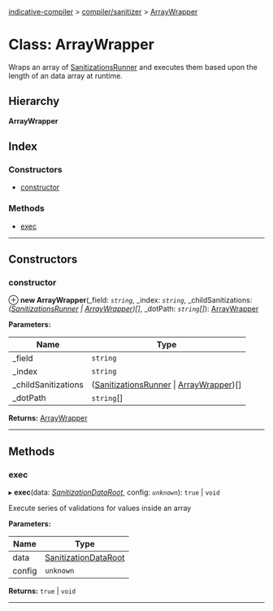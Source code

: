 [indicative-compiler](../README.md) > [compiler/sanitizer](../modules/compiler_sanitizer.md) > [ArrayWrapper](../classes/compiler_sanitizer.arraywrapper.md)

# Class: ArrayWrapper

Wraps an array of [SanitizationsRunner](compiler_sanitizer.sanitizationsrunner.md) and executes them based upon the length of an data array at runtime.

## Hierarchy

**ArrayWrapper**

## Index

### Constructors

* [constructor](compiler_sanitizer.arraywrapper.md#constructor)

### Methods

* [exec](compiler_sanitizer.arraywrapper.md#exec)

---

## Constructors

<a id="constructor"></a>

###  constructor

⊕ **new ArrayWrapper**(_field: *`string`*, _index: *`string`*, _childSanitizations: *([SanitizationsRunner](compiler_sanitizer.sanitizationsrunner.md) \| [ArrayWrapper](compiler_sanitizer.arraywrapper.md))[]*, _dotPath: *`string`[]*): [ArrayWrapper](compiler_sanitizer.arraywrapper.md)

**Parameters:**

| Name | Type |
| ------ | ------ |
| _field | `string` |
| _index | `string` |
| _childSanitizations | ([SanitizationsRunner](compiler_sanitizer.sanitizationsrunner.md) \| [ArrayWrapper](compiler_sanitizer.arraywrapper.md))[] |
| _dotPath | `string`[] |

**Returns:** [ArrayWrapper](compiler_sanitizer.arraywrapper.md)

___

## Methods

<a id="exec"></a>

###  exec

▸ **exec**(data: *[SanitizationDataRoot](../modules/compiler_main.md#sanitizationdataroot)*, config: *`unknown`*): `true` \| `void`

Execute series of validations for values inside an array

**Parameters:**

| Name | Type |
| ------ | ------ |
| data | [SanitizationDataRoot](../modules/compiler_main.md#sanitizationdataroot) |
| config | `unknown` |

**Returns:** `true` \| `void`

___

